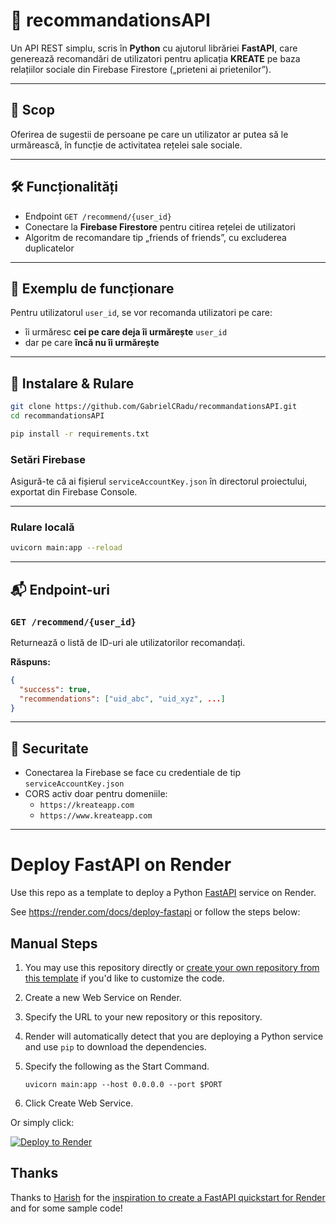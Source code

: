 
# 👥 recommandationsAPI

Un API REST simplu, scris în **Python** cu ajutorul librăriei **FastAPI**, care generează recomandări de utilizatori pentru aplicația **KREATE** pe baza relațiilor sociale din Firebase Firestore („prieteni ai prietenilor”).

---

## 🎯 Scop

Oferirea de sugestii de persoane pe care un utilizator ar putea să le urmărească, în funcție de activitatea rețelei sale sociale.

---

## 🛠️ Funcționalități

- Endpoint `GET /recommend/{user_id}`  
- Conectare la **Firebase Firestore** pentru citirea rețelei de utilizatori  
- Algoritm de recomandare tip „friends of friends”, cu excluderea duplicatelor

---

## 🔄 Exemplu de funcționare

Pentru utilizatorul `user_id`, se vor recomanda utilizatori pe care:
- îi urmăresc **cei pe care deja îi urmărește** `user_id`
- dar pe care **încă nu îi urmărește**

---

## 🚀 Instalare & Rulare

```bash
git clone https://github.com/GabrielCRadu/recommandationsAPI.git
cd recommandationsAPI

pip install -r requirements.txt
```

### Setări Firebase
Asigură-te că ai fișierul `serviceAccountKey.json` în directorul proiectului, exportat din Firebase Console.

---

### Rulare locală
```bash
uvicorn main:app --reload
```

---

## 📬 Endpoint-uri

### `GET /recommend/{user_id}`

Returnează o listă de ID-uri ale utilizatorilor recomandați.

**Răspuns:**
```json
{
  "success": true,
  "recommendations": ["uid_abc", "uid_xyz", ...]
}
```

---

## 🔐 Securitate

- Conectarea la Firebase se face cu credentiale de tip `serviceAccountKey.json`
- CORS activ doar pentru domeniile:
  - `https://kreateapp.com`
  - `https://www.kreateapp.com`

---


# Deploy FastAPI on Render

Use this repo as a template to deploy a Python [FastAPI](https://fastapi.tiangolo.com) service on Render.

See https://render.com/docs/deploy-fastapi or follow the steps below:

## Manual Steps

1. You may use this repository directly or [create your own repository from this template](https://github.com/render-examples/fastapi/generate) if you'd like to customize the code.
2. Create a new Web Service on Render.
3. Specify the URL to your new repository or this repository.
4. Render will automatically detect that you are deploying a Python service and use `pip` to download the dependencies.
5. Specify the following as the Start Command.

    ```shell
    uvicorn main:app --host 0.0.0.0 --port $PORT
    ```

6. Click Create Web Service.

Or simply click:

[![Deploy to Render](https://render.com/images/deploy-to-render-button.svg)](https://render.com/deploy?repo=https://github.com/render-examples/fastapi)

## Thanks

Thanks to [Harish](https://harishgarg.com) for the [inspiration to create a FastAPI quickstart for Render](https://twitter.com/harishkgarg/status/1435084018677010434) and for some sample code!
